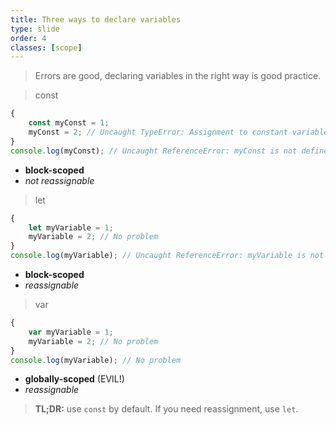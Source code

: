 ```yaml
---
title: Three ways to declare variables
type: slide
order: 4
classes: [scope]
---
```


> Errors are good, declaring variables in the right way is good practice.

> const


```js
{
    const myConst = 1;
    myConst = 2; // Uncaught TypeError: Assignment to constant variable.
}
console.log(myConst); // Uncaught ReferenceError: myConst is not defined
```

- **block-scoped**
-  *not reassignable*

> let


```js
{
    let myVariable = 1; 
    myVariable = 2; // No problem
}
console.log(myVariable); // Uncaught ReferenceError: myVariable is not defined
```

- **block-scoped** 
- *reassignable*


> var


```js
{
    var myVariable = 1; 
    myVariable = 2; // No problem
}
console.log(myVariable); // No problem
```

- **globally-scoped** (EVIL!)
- *reassignable*

> **TL;DR:** use `const` by default. If you need reassignment, use `let`.
